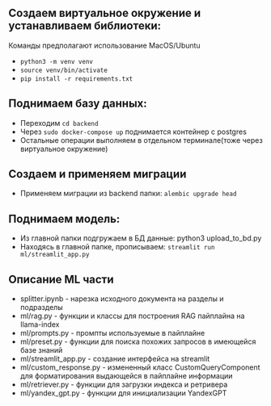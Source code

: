 ## Создаем виртуальное окружение и устанавливаем библиотеки:
Команды предполагают использование MacOS/Ubuntu
* `python3 -m venv venv`
* `source venv/bin/activate`
* `pip install -r requirements.txt`
## Поднимаем базу данных:
* Переходим `cd backend`
* Через `sudo docker-compose up` поднимается контейнер с postgres
* Остальные операции выполняем в отдельном терминале(тоже через виртуальное окружение)
## Создаем и применяем миграции
* Применяем миграции из backend папки: `alembic upgrade head`
## Поднимаем модель:
* Из главной папки подгружаем в БД данные: python3 upload_to_bd.py
* Находясь в главной папке, прописываем: `streamlit run ml/streamlit_app.py`

## Описание ML части
* splitter.ipynb - нарезка исходного документа на разделы и подразделы
* ml/rag.py - функции и классы для построения RAG пайплайна на llama-index
* ml/prompts.py - промпты используемые в пайплайне
* ml/preset.py - функции для поиска похожих запросов в имеющейся базе знаний
* ml/streamlit_app.py - создание интерфейса на streamlit 
* ml/custom_response.py - измененный класс CustomQueryComponent для форматирования выдающейся в пайплайне информации
* ml/retriever.py - функции для загрузки индекса и ретривера
* ml/yandex_gpt.py - функции для инициализации YandexGPT 
